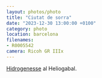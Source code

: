 ```yaml
---
layout: photos/photo
title: "Ciutat de sorra"
date: "2023-12-30 13:00:00 +0100"
category: photo
location: barcelona
filenames: 
- R0005542
camera: Ricoh GR IIIx
---
```

[Hidrogenesse](https://hidrogenesse.bandcamp.com) al Heliogabal.
